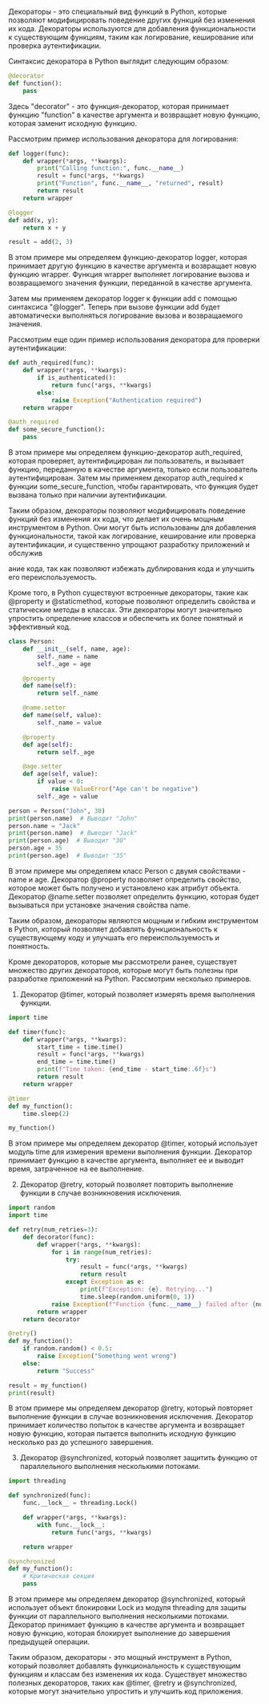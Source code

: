Декораторы - это специальный вид функций в Python, которые позволяют модифицировать поведение других функций без изменения их кода. Декораторы используются для добавления функциональности к существующим функциям, таким как логирование, кеширование или проверка аутентификации.

Синтаксис декоратора в Python выглядит следующим образом:

```python
@decorator
def function():
    pass
```

Здесь "decorator" - это функция-декоратор, которая принимает функцию "function" в качестве аргумента и возвращает новую функцию, которая заменит исходную функцию.

Рассмотрим пример использования декоратора для логирования:

```python
def logger(func):
    def wrapper(*args, **kwargs):
        print("Calling function:", func.__name__)
        result = func(*args, **kwargs)
        print("Function", func.__name__, "returned", result)
        return result
    return wrapper

@logger
def add(x, y):
    return x + y

result = add(2, 3)
```

В этом примере мы определяем функцию-декоратор logger, которая принимает другую функцию в качестве аргумента и возвращает новую функцию wrapper. Функция wrapper выполняет логирование вызова и возвращаемого значения функции, переданной в качестве аргумента.

Затем мы применяем декоратор logger к функции add с помощью синтаксиса "@logger". Теперь при вызове функции add будет автоматически выполняться логирование вызова и возвращаемого значения.

Рассмотрим еще один пример использования декоратора для проверки аутентификации:

```python
def auth_required(func):
    def wrapper(*args, **kwargs):
        if is_authenticated():
            return func(*args, **kwargs)
        else:
            raise Exception("Authentication required")
    return wrapper

@auth_required
def some_secure_function():
    pass
```

В этом примере мы определяем функцию-декоратор auth_required, которая проверяет, аутентифицирован ли пользователь, и вызывает функцию, переданную в качестве аргумента, только если пользователь аутентифицирован. Затем мы применяем декоратор auth_required к функции some_secure_function, чтобы гарантировать, что функция будет вызвана только при наличии аутентификации.

Таким образом, декораторы позволяют модифицировать поведение функций без изменения их кода, что делает их очень мощным инструментом в Python. Они могут быть использованы для добавления функциональности, такой как логирование, кеширование или проверка аутентификации, и существенно упрощают разработку приложений и обслужив

ание кода, так как позволяют избежать дублирования кода и улучшить его переиспользуемость.

Кроме того, в Python существуют встроенные декораторы, такие как @property и @staticmethod, которые позволяют определить свойства и статические методы в классах. Эти декораторы могут значительно упростить определение классов и обеспечить их более понятный и эффективный код.

```python
class Person:
    def __init__(self, name, age):
        self._name = name
        self._age = age

    @property
    def name(self):
        return self._name

    @name.setter
    def name(self, value):
        self._name = value

    @property
    def age(self):
        return self._age

    @age.setter
    def age(self, value):
        if value < 0:
            raise ValueError("Age can't be negative")
        self._age = value

person = Person("John", 30)
print(person.name)  # Выводит "John"
person.name = "Jack"
print(person.name)  # Выводит "Jack"
print(person.age)  # Выводит "30"
person.age = 35
print(person.age)  # Выводит "35"
```

В этом примере мы определяем класс Person с двумя свойствами - name и age. Декоратор @property позволяет определить свойство, которое может быть получено и установлено как атрибут объекта. Декоратор @name.setter позволяет определить функцию, которая будет вызываться при установке значения свойства name.

Таким образом, декораторы являются мощным и гибким инструментом в Python, который позволяет добавлять функциональность к существующему коду и улучшать его переиспользуемость и понятность.

Кроме декораторов, которые мы рассмотрели ранее, существует множество других декораторов, которые могут быть полезны при разработке приложений на Python. Рассмотрим несколько примеров.

1. Декоратор @timer, который позволяет измерять время выполнения функции.

```python
import time

def timer(func):
    def wrapper(*args, **kwargs):
        start_time = time.time()
        result = func(*args, **kwargs)
        end_time = time.time()
        print(f"Time taken: {end_time - start_time:.6f}s")
        return result
    return wrapper

@timer
def my_function():
    time.sleep(2)

my_function()
```

В этом примере мы определяем декоратор @timer, который использует модуль time для измерения времени выполнения функции. Декоратор принимает функцию в качестве аргумента, выполняет ее и выводит время, затраченное на ее выполнение.

2. Декоратор @retry, который позволяет повторить выполнение функции в случае возникновения исключения.

```python
import random
import time

def retry(num_retries=3):
    def decorator(func):
        def wrapper(*args, **kwargs):
            for i in range(num_retries):
                try:
                    result = func(*args, **kwargs)
                    return result
                except Exception as e:
                    print(f"Exception: {e}. Retrying...")
                    time.sleep(random.uniform(0, 1))
            raise Exception(f"Function {func.__name__} failed after {num_retries} retries")
        return wrapper
    return decorator

@retry()
def my_function():
    if random.random() < 0.5:
        raise Exception("Something went wrong")
    else:
        return "Success"

result = my_function()
print(result)
```

В этом примере мы определяем декоратор @retry, который повторяет выполнение функции в случае возникновения исключения. Декоратор принимает количество попыток в качестве аргумента и возвращает новую функцию, которая пытается выполнить исходную функцию несколько раз до успешного завершения.

3. Декоратор @synchronized, который позволяет защитить функцию от параллельного выполнения несколькими потоками.

```python
import threading

def synchronized(func):
    func.__lock__ = threading.Lock()

    def wrapper(*args, **kwargs):
        with func.__lock__:
            return func(*args, **kwargs)

    return wrapper

@synchronized
def my_function():
    # Критическая секция
    pass
```

В этом примере мы определяем декоратор @synchronized, который использует объект блокировки Lock из модуля threading для защиты функции от параллельного выполнения несколькими потоками. Декоратор принимает функцию в качестве аргумента и возвращает новую функцию, которая блокирует выполнение до завершения предыдущей операции.

Таким образом, декораторы - это мощный инструмент в Python, который позволяет добавлять функциональность к существующим функциям и классам без изменения их кода. Существует множество полезных декораторов, таких как @timer, @retry и @synchronized, которые могут значительно упростить и улучшить код приложения.
